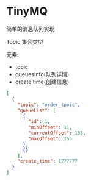 # TinyMQ
简单的消息队列实现

Topic 集合类型

元素:
- topic
- queuesInfo(队列详情)
- create time(创建信息)

```json
[
  {
    "topic": "order_tpoic",
    "queueList": [
      {
        "id": 1,
        "minOffset": 11,
        "currentOffset": 133,
        "maxOffset": 155
      },
      {}
    ],
    "create_time": 1777777
  }
]

```
